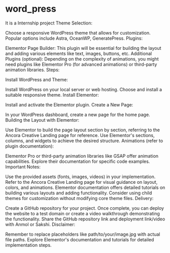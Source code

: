 # word_press
It is a Internship project
Theme Selection:

Choose a responsive WordPress theme that allows for customization. Popular options include Astra, OceanWP, GeneratePress.
Plugins:

Elementor Page Builder: This plugin will be essential for building the layout and adding various elements like text, images, buttons, etc.
Additional Plugins (optional): Depending on the complexity of animations, you might need plugins like Elementor Pro (for advanced animations) or third-party animation libraries.
Steps:

Install WordPress and Theme:

Install WordPress on your local server or web hosting.
Choose and install a suitable responsive theme.
Install Elementor:

Install and activate the Elementor plugin.
Create a New Page:

In your WordPress dashboard, create a new page for the home page.
Building the Layout with Elementor:

Use Elementor to build the page layout section by section, referring to the Ancora Creative Landing page for reference.
Use Elementor's sections, columns, and widgets to achieve the desired structure.
Animations (refer to plugin documentation):

Elementor Pro or third-party animation libraries like GSAP offer animation capabilities. Explore their documentation for specific code examples.
Important Notes:

Use the provided assets (fonts, images, videos) in your implementation.
Refer to the Ancora Creative Landing page for visual guidance on layout, colors, and animations.
Elementor documentation offers detailed tutorials on building various layouts and adding functionality.
Consider using child themes for customization without modifying core theme files.
Delivery:

Create a GitHub repository for your project.
Once complete, you can deploy the website to a test domain or create a video walkthrough demonstrating the functionality.
Share the GitHub repository link and deployment link/video with Anmol or Sakshi.
Disclaimer:

Remember to replace placeholders like path/to/your/image.jpg with actual file paths.
Explore Elementor's documentation and tutorials for detailed implementation steps.
